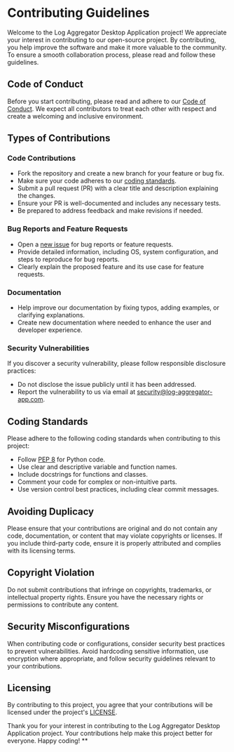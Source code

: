 # Contributing Guidelines

Welcome to the Log Aggregator Desktop Application project! We appreciate your interest in contributing to our open-source project. By contributing, you help improve the software and make it more valuable to the community. To ensure a smooth collaboration process, please read and follow these guidelines.

## Code of Conduct

Before you start contributing, please read and adhere to our [Code of Conduct](CODE_OF_CONDUCT.md). We expect all contributors to treat each other with respect and create a welcoming and inclusive environment.

## Types of Contributions

### Code Contributions

- Fork the repository and create a new branch for your feature or bug fix.
- Make sure your code adheres to our [coding standards](#coding-standards).
- Submit a pull request (PR) with a clear title and description explaining the changes.
- Ensure your PR is well-documented and includes any necessary tests.
- Be prepared to address feedback and make revisions if needed.

### Bug Reports and Feature Requests

- Open a [new issue](https://github.com/yourusername/log-aggregator-desktop/issues) for bug reports or feature requests.
- Provide detailed information, including OS, system configuration, and steps to reproduce for bug reports.
- Clearly explain the proposed feature and its use case for feature requests.

### Documentation

- Help improve our documentation by fixing typos, adding examples, or clarifying explanations.
- Create new documentation where needed to enhance the user and developer experience.

### Security Vulnerabilities

If you discover a security vulnerability, please follow responsible disclosure practices:

- Do not disclose the issue publicly until it has been addressed.
- Report the vulnerability to us via email at security@log-aggregator-app.com.

## Coding Standards

Please adhere to the following coding standards when contributing to this project:

- Follow [PEP 8](https://www.python.org/dev/peps/pep-0008/) for Python code.
- Use clear and descriptive variable and function names.
- Include docstrings for functions and classes.
- Comment your code for complex or non-intuitive parts.
- Use version control best practices, including clear commit messages.

## Avoiding Duplicacy

Please ensure that your contributions are original and do not contain any code, documentation, or content that may violate copyrights or licenses. If you include third-party code, ensure it is properly attributed and complies with its licensing terms.

## Copyright Violation

Do not submit contributions that infringe on copyrights, trademarks, or intellectual property rights. Ensure you have the necessary rights or permissions to contribute any content.

## Security Misconfigurations

When contributing code or configurations, consider security best practices to prevent vulnerabilities. Avoid hardcoding sensitive information, use encryption where appropriate, and follow security guidelines relevant to your contributions.

## Licensing

By contributing to this project, you agree that your contributions will be licensed under the project's [LICENSE](LICENSE).

Thank you for your interest in contributing to the Log Aggregator Desktop Application project. Your contributions help make this project better for everyone. Happy coding!
**
